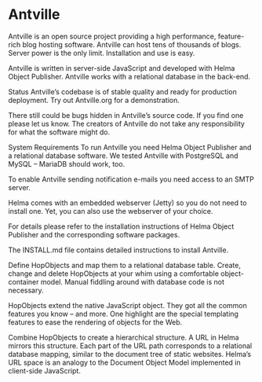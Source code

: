 # Antville
Antville is an open source project providing a high performance, feature-rich blog hosting software. Antville can host tens of thousands of blogs. Server power is the only limit. Installation and use is easy.

Antville is written in server-side JavaScript and developed with Helma Object Publisher. Antville works with a relational database in the back-end.

Status
Antville’s codebase is of stable quality and ready for production deployment. Try out Antville.org for a demonstration.

There still could be bugs hidden in Antville’s source code. If you find one please let us know. The creators of Antville do not take any responsibility for what the software might do.

System Requirements
To run Antville you need Helma Object Publisher and a relational database software. We tested Antville with PostgreSQL and MySQL – MariaDB should work, too.

To enable Antville sending notification e-mails you need access to an SMTP server.

Helma comes with an embedded webserver (Jetty) so you do not need to install one. Yet, you can also use the webserver of your choice.

For details please refer to the installation instructions of Helma Object Publisher and the corresponding software packages.

The INSTALL.md file contains detailed instructions to install Antville.

Define HopObjects and map them to a relational database table. Create, change and delete HopObjects at your whim using a comfortable object-container model. Manual fiddling around with database code is not necessary.

HopObjects extend the native JavaScript object. They got all the common features you know – and more. One highlight are the special templating features to ease the rendering of objects for the Web.

Combine HopObjects to create a hierarchical structure. A URL in Helma mirrors this structure. Each part of the URL path corresponds to a relational database mapping, similar to the document tree of static websites. Helma’s URL space is an analogy to the Document Object Model implemented in client-side JavaScript.
